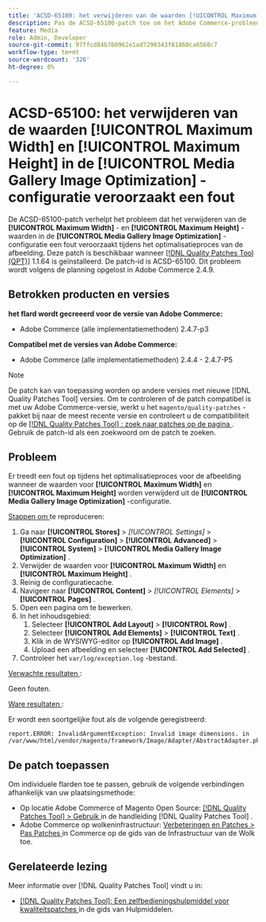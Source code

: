 ```yaml
---
title: 'ACSD-65100: het verwijderen van de waarden [!UICONTROL Maximum Width] en [!UICONTROL Maximum Height] in de [!UICONTROL Media Gallery Image Optimization] -configuratie veroorzaakt een fout'
description: Pas de ACSD-65100-patch toe om het Adobe Commerce-probleem op te lossen, waarbij het verwijderen van de [!UICONTROL Maximum Width] - en [!UICONTROL Maximum Height] -waarden in de [!UICONTROL Media Gallery Image Optimization] -configuratie een fout veroorzaakt tijdens het optimalisatieproces van de afbeelding.
feature: Media
role: Admin, Developer
source-git-commit: 97ffcd84b760962e1ad7290343f81860ca6568c7
workflow-type: tm+mt
source-wordcount: '326'
ht-degree: 0%

---
```



# ACSD-65100: het verwijderen van de waarden [!UICONTROL Maximum Width] en [!UICONTROL Maximum Height] in de [!UICONTROL Media Gallery Image Optimization] -configuratie veroorzaakt een fout

De ACSD-65100-patch verhelpt het probleem dat het verwijderen van de **[!UICONTROL Maximum Width]** - en **[!UICONTROL Maximum Height]** -waarden in de **[!UICONTROL Media Gallery Image Optimization]** -configuratie een fout veroorzaakt tijdens het optimalisatieproces van de afbeelding. Deze patch is beschikbaar wanneer [[!DNL Quality Patches Tool (QPT)]](/help/tools/quality-patches-tool/quality-patches-tool-to-self-serve-quality-patches.md) 1.1.64 is geïnstalleerd. De patch-id is ACSD-65100. Dit probleem wordt volgens de planning opgelost in Adobe Commerce 2.4.9.

## Betrokken producten en versies

**het flard wordt gecreeerd voor de versie van Adobe Commerce:**

* Adobe Commerce (alle implementatiemethoden) 2.4.7-p3

**Compatibel met de versies van Adobe Commerce:**

* Adobe Commerce (alle implementatiemethoden) 2.4.4 - 2.4.7-P5

>[!NOTE]
>
>De patch kan van toepassing worden op andere versies met nieuwe [!DNL Quality Patches Tool] versies. Om te controleren of de patch compatibel is met uw Adobe Commerce-versie, werkt u het `magento/quality-patches` -pakket bij naar de meest recente versie en controleert u de compatibiliteit op de [[!DNL Quality Patches Tool] : zoek naar patches op de pagina ](https://experienceleague.adobe.com/tools/commerce-quality-patches/index.html?lang=nl-NL) . Gebruik de patch-id als een zoekwoord om de patch te zoeken.

## Probleem

Er treedt een fout op tijdens het optimalisatieproces voor de afbeelding wanneer de waarden voor **[!UICONTROL Maximum Width]** en **[!UICONTROL Maximum Height]** worden verwijderd uit de **[!UICONTROL Media Gallery Image Optimization]** -configuratie.

<u> Stappen om </u> te reproduceren:

1. Ga naar **[!UICONTROL Stores]** > *[!UICONTROL Settings]* > **[!UICONTROL Configuration]** > **[!UICONTROL Advanced]** > **[!UICONTROL System]** > **[!UICONTROL Media Gallery Image Optimization]** .
1. Verwijder de waarden voor **[!UICONTROL Maximum Width]** en **[!UICONTROL Maximum Height]** .
1. Reinig de configuratiecache.
1. Navigeer naar **[!UICONTROL Content]** > *[!UICONTROL Elements]* > **[!UICONTROL Pages]** .
1. Open een pagina om te bewerken.
1. In het inhoudsgebied:
   1. Selecteer **[!UICONTROL Add Layout]** > **[!UICONTROL Row]** .
   1. Selecteer **[!UICONTROL Add Elements]** > **[!UICONTROL Text]** .
   1. Klik in de WYSIWYG-editor op **[!UICONTROL Add Image]** .
   1. Upload een afbeelding en selecteer **[!UICONTROL Add Selected]** .
1. Controleer het `var/log/exception.log` -bestand.

<u> Verwachte resultaten </u>:

Geen fouten.

<u> Ware resultaten </u>:

Er wordt een soortgelijke fout als de volgende geregistreerd:

```
report.ERROR: InvalidArgumentException: Invalid image dimensions. in /var/www/html/vendor/magento/framework/Image/Adapter/AbstractAdapter.php:630
```

## De patch toepassen

Om individuele flarden toe te passen, gebruik de volgende verbindingen afhankelijk van uw plaatsingsmethode:

* Op locatie Adobe Commerce of Magento Open Source: [[!DNL Quality Patches Tool] > Gebruik ](/help/tools/quality-patches-tool/usage.md) in de handleiding [!DNL Quality Patches Tool] .
* Adobe Commerce op wolkeninfrastructuur: [ Verbeteringen en Patches > Pas Patches ](https://experienceleague.adobe.com/docs/commerce-cloud-service/user-guide/develop/upgrade/apply-patches.html?lang=nl-NL) in Commerce op de gids van de Infrastructuur van de Wolk toe.

## Gerelateerde lezing

Meer informatie over [!DNL Quality Patches Tool] vindt u in:

* [[!DNL Quality Patches Tool]: Een zelfbedieningshulpmiddel voor kwaliteitspatches ](/help/tools/quality-patches-tool/quality-patches-tool-to-self-serve-quality-patches.md) in de gids van Hulpmiddelen.
